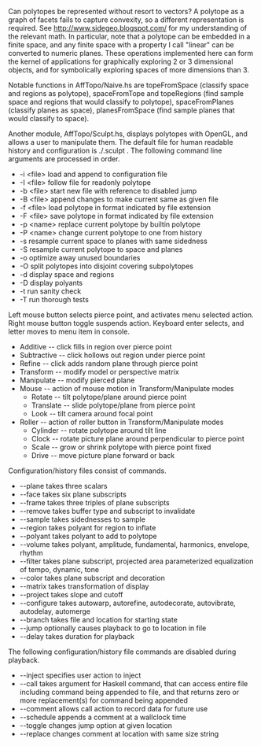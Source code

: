 Can polytopes be represented without resort to vectors? A polytope as a graph of facets fails to capture convexity, so a different representation is required. See http://www.sidegeo.blogspot.com/ for my understanding of the relevant math. In particular, note that a polytope can be embedded in a finite space, and any finite space with a property I call "linear" can be converted to numeric planes. These operations implemented here can form the kernel of applications for graphically exploring 2 or 3 dimensional objects, and for symbolically exploring spaces of more dimensions than 3.

Notable functions in AffTopo/Naive.hs are topeFromSpace (classify space and regions as polytope), spaceFromTope and topeRegions (find sample space and regions that would classify to polytope), spaceFromPlanes (classify planes as space), planesFromSpace (find sample planes that would classify to space).

Another module, AffTopo/Sculpt.hs, displays polytopes with OpenGL, and allows a user to manipulate them. The default file for human readable history and configuration is ./.sculpt . The following command line arguments are processed in order.

  * -i \<file> load and append to configuration file  
  * -I \<file> follow file for readonly polytope  
  * -b \<file> start new file with reference to disabled jump  
  * -B \<file> append changes to make current same as given file  
  * -f \<file> load polytope in format indicated by file extension  
  * -F \<file> save polytope in format indicated by file extension  
  * -p \<name> replace current polytope by builtin polytope  
  * -P \<name> change current polytope to one from history  
  * -s resample current space to planes with same sidedness  
  * -S resample current polytope to space and planes  
  * -o optimize away unused boundaries
  * -O split polytopes into disjoint covering subpolytopes
  * -d display space and regions  
  * -D display polyants  
  * -t run sanity check 
  * -T run thorough tests 

Left mouse button selects pierce point, and activates menu selected action. Right mouse button toggle suspends action. Keyboard enter selects, and letter moves to menu item in console.

  * Additive -- click fills in region over pierce point  
  * Subtractive -- click hollows out region under pierce point  
  * Refine -- click adds random plane through pierce point  
  * Transform -- modify model or perspective matrix  
  * Manipulate -- modify pierced plane  
  * Mouse -- action of mouse motion in Transform/Manipulate modes  
    * Rotate -- tilt polytope/plane around pierce point  
    * Translate -- slide polytope/plane from pierce point  
    * Look -- tilt camera around focal point  
  * Roller -- action of roller button in Transform/Manipulate modes  
    * Cylinder -- rotate polytope around tilt line  
    * Clock -- rotate picture plane around perpendicular to pierce point  
    * Scale -- grow or shrink polytope with pierce point fixed  
    * Drive -- move picture plane forward or back  

Configuration/history files consist of commands.

 * --plane takes three scalars  
 * --face takes six plane subscripts  
 * --frame takes three triples of plane subscripts  
 * --remove takes buffer type and subscript to invalidate  
 * --sample takes sidednesses to sample  
 * --region takes polyant for region to inflate  
 * --polyant takes polyant to add to polytope  
 * --volume takes polyant, amplitude, fundamental, harmonics, envelope, rhythm  
 * --filter takes plane subscript, projected area parameterized equalization of tempo, dynamic, tone  
 * --color takes plane subscript and decoration  
 * --matrix takes transformation of display  
 * --project takes slope and cutoff
 * --configure takes autowarp, autorefine, autodecorate, autovibrate, autodelay, automerge  
 * --branch takes file and location for starting state  
 * --jump optionally causes playback to go to location in file  
 * --delay takes duration for playback  

The following configuration/history file commands are disabled during playback.

 * --inject specifies user action to inject  
 * --call takes argument for Haskell command, that can access entire file including command being appended to file, and that returns zero or more replacement(s) for command being appended
 * --comment allows call action to record data for future use  
 * --schedule appends a comment at a wallclock time  
 * --toggle changes jump option at given location  
 * --replace changes comment at location with same size string  
